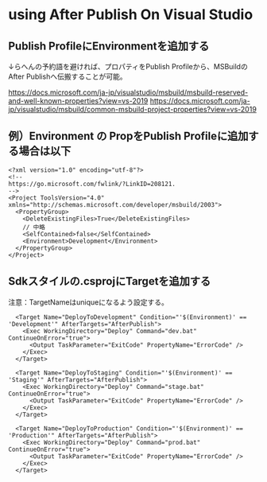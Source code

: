 # using After Publish On Visual Studio
## Publish ProfileにEnvironmentを追加する

↓らへんの予約語を避ければ、プロパティをPublish Profileから、MSBuildのAfter Publishへ伝搬することが可能。

https://docs.microsoft.com/ja-jp/visualstudio/msbuild/msbuild-reserved-and-well-known-properties?view=vs-2019
https://docs.microsoft.com/ja-jp/visualstudio/msbuild/common-msbuild-project-properties?view=vs-2019

## 例）Environment の PropをPublish Profileに追加する場合は以下
```
<?xml version="1.0" encoding="utf-8"?>
<!--
https://go.microsoft.com/fwlink/?LinkID=208121. 
-->
<Project ToolsVersion="4.0" xmlns="http://schemas.microsoft.com/developer/msbuild/2003">
  <PropertyGroup>
    <DeleteExistingFiles>True</DeleteExistingFiles>
    // 中略
    <SelfContained>false</SelfContained>
    <Environment>Development</Environment>
  </PropertyGroup>
</Project>
```

## Sdkスタイルの.csprojにTargetを追加する
注意：TargetNameはuniqueになるよう設定する。

```
  <Target Name="DeployToDevelopment" Condition="'$(Environment)' == 'Development'" AfterTargets="AfterPublish">
    <Exec WorkingDirectory="Deploy" Command="dev.bat" ContinueOnError="true">
      <Output TaskParameter="ExitCode" PropertyName="ErrorCode" />
    </Exec>
  </Target>

  <Target Name="DeployToStaging" Condition="'$(Environment)' == 'Staging'" AfterTargets="AfterPublish">
    <Exec WorkingDirectory="Deploy" Command="stage.bat" ContinueOnError="true">
      <Output TaskParameter="ExitCode" PropertyName="ErrorCode" />
    </Exec>
  </Target>

  <Target Name="DeployToProduction" Condition="'$(Environment)' == 'Production'" AfterTargets="AfterPublish">
    <Exec WorkingDirectory="Deploy" Command="prod.bat" ContinueOnError="true">
      <Output TaskParameter="ExitCode" PropertyName="ErrorCode" />
    </Exec>
  </Target>
```

